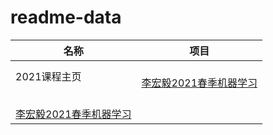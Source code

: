 # readme-data

|名称|项目|
|---|---|
|2021课程主页|<br/>[李宏毅2021春季机器学习](https://speech.ee.ntu.edu.tw/~hylee/ml/2021-spring.html)
<br/>[李宏毅2021春季机器学习](https://speech.ee.ntu.edu.tw/~hylee/ml/2021-spring.html)|